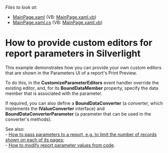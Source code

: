 <!-- default file list -->
*Files to look at*:

* [MainPage.xaml](./CS/CustomizeParameterEditorSample/MainPage.xaml) (VB: [MainPage.xaml.vb](./VB/CustomizeParameterEditorSample/MainPage.xaml.vb))
* [MainPage.xaml.cs](./CS/CustomizeParameterEditorSample/MainPage.xaml.cs) (VB: [MainPage.xaml.vb](./VB/CustomizeParameterEditorSample/MainPage.xaml.vb))
<!-- default file list end -->
# How to provide custom editors for report parameters in Silverlight


<p>This example demonstrates how you can provide your own custom editors that are shown in the Parameters UI of a report's Print Preview.</p><p>To do this, in the <strong>CustomizeParameterEditors</strong> event handler override the existing editor, and, for its <strong>BoundDataMember</strong> property, specify the data member that is associated with the parameter.</p><p>If required, you can also define a <strong>BoundDataConverter</strong> (a converter, which implements the <strong>IValueConverter</strong> interface) and <strong>BoundDataConverterParameter</strong> (a parameter that can be used in the converter's methods).</p><p>See also:<br />
- <a href="https://www.devexpress.com/Support/Center/p/E2858">How to pass parameters to a report, e.g. to limit the number of records shown on each of its pages</a>;<br />
- <a href="https://www.devexpress.com/Support/Center/p/E2887">How to modify report parameter values from code</a>.</p>

<br/>


